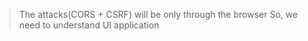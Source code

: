 
>The attacks(CORS + CSRF) will be only through the browser
 So, we need to understand UI application

